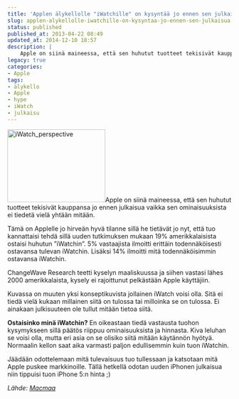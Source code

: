 ```yaml
---
title: 'Applen älykellolle "iWatchille" on kysyntää jo ennen sen julkaisua'
slug: applen-alykellolle-iwatchille-on-kysyntaa-jo-ennen-sen-julkaisua
status: published
published_at: 2013-04-22 08:49
updated_at: 2014-12-10 18:57
description: |
    Apple on siinä maineessa, että sen huhutut tuotteet tekisivät kauppansa jo ennen julkaisua vaikka sen ominaisuuksista ei tiedetä vielä yhtään mitään. Tämä on Applelle jo hirveän hyvä tilanne sillä he tietävät jo nyt, että tuo kannattaisi tehdä sillä uuden tutkimuksen mukaan 19% amerikkalaisista ostaisi huhutun ”iWatchin”. 5% vastaajista ilmoitti erittäin todennäköisesti ostavansa tulevan iWatchin. Lisäksi 14%… Jatka lukemista Applen älykellolle ”iWatchille” on kysyntää jo ennen sen julkaisua
legacy: true
categories:
- Apple
tags:
- älykello
- Apple
- hype
- iWatch
- julkaisu
---
```


<p><img loading="lazy" decoding="async" class="alignright  wp-image-3933" src="https://cdn.markokaartinen.net/uploads/2013/04/iWatch_perspective-610x457.jpg" alt="iWatch_perspective" width="220" height="164" />Apple on siinä maineessa, että sen huhutut tuotteet tekisivät kauppansa jo ennen julkaisua vaikka sen ominaisuuksista ei tiedetä vielä yhtään mitään.</p>
<p>Tämä on Applelle jo hirveän hyvä tilanne sillä he tietävät jo nyt, että tuo kannattaisi tehdä sillä uuden tutkimuksen mukaan 19% amerikkalaisista ostaisi huhutun &#8221;iWatchin&#8221;. 5% vastaajista ilmoitti erittäin todennäköisesti ostavansa tulevan iWatchin. Lisäksi 14% ilmoitti mitä todennäköisimmin ostavansa iWatchin.</p>
<p>ChangeWave Research teetti kyselyn maaliskuussa ja siihen vastasi lähes 2000 amerikkalaista, kysely ei rajoittunut pelkästään Apple käyttäjiin.</p>
<p>Kuvassa on muuten yksi konseptikuvista jollainen iWatch voisi olla. Sitä ei tiedä vielä kukaan millainen siitä on tulossa tai milloinka se on tulossa. Ei ainakaan julkisuuteen ole tullut mitään tietoa siitä.</p>
<p><strong>Ostaisinko minä iWatchin?</strong> En oikeastaan tiedä vastausta tuohon kysymykseen sillä päätös riippuu ominaisuuksista ja hinnasta. Kiva leluhan se voisi olla, mutta eri asia on se olisiko siitä mitään käytännön hyötyä. Normaalin kellon saat aika varmasti paljon edullisemmin kuin tuon iWatchin.</p>
<p>Jäädään odottelemaan mitä tulevaisuus tuo tullessaan ja katsotaan mitä Apple puskee markkinoille. Tällä hetkellä odotan uuden iPhonen julkaisua niin tippuisi tuon iPhone 5:n hinta ;)</p>
<p><em>Lähde: <a href="http://macmaa.com/2013/04/22/iwatchin-odotus-yhdysvalloissa-kiihtyy/" target="_blank">Macmaa</a></em></p>